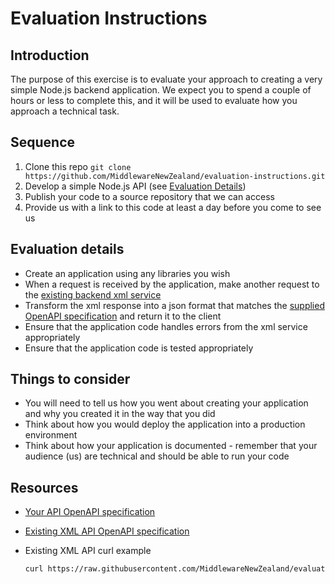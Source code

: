 # Evaluation Instructions

## Introduction

The purpose of this exercise is to evaluate your approach to creating a very simple Node.js backend application. We expect you to spend a couple of hours or less to complete this, and it will be used to evaluate how you approach a technical task.

## Sequence

1. Clone this repo `git clone https://github.com/MiddlewareNewZealand/evaluation-instructions.git`
2. Develop a simple Node.js API (see [Evaluation Details](#-Evaluation-details))
3. Publish your code to a source repository that we can access
4. Provide us with a link to this code at least a day before you come to see us

## Evaluation details

- Create an application using any libraries you wish
- When a request is received by the application, make another request to the [existing backend xml service](./xml-api/openapi-xml.yaml)
- Transform the xml response into a json format that matches the [supplied OpenAPI specification](./openapi-companies.yaml) and return it to the client
- Ensure that the application code handles errors from the xml service appropriately
- Ensure that the application code is tested appropriately

## Things to consider

- You will need to tell us how you went about creating your application and why you created it in the way that you did
- Think about how you would deploy the application into a production environment
- Think about how your application is documented - remember that your audience (us) are technical and should be able to run your code

## Resources

- [Your API OpenAPI specification](./openapi-companies.yaml)
- [Existing XML API OpenAPI specification](./xml-api/openapi-xml.yaml)
- Existing XML API curl example

  ```bash
  curl https://raw.githubusercontent.com/MiddlewareNewZealand/evaluation-instructions/blob/main/xml-api/1.xml
  ```
